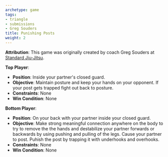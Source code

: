 ```yaml
---
archetype: game
tags:
- triangle
- submissions
- Greg Souders
title: Punishing Posts
weight: 2
---
```

**Attribution**: This game was originally created by coach Greg Souders at [Standard Jiu-Jitsu](https://standardjiujitsu.com).

**Top Player**:
  * **Position**: Inside your partner's closed guard.
  * **Objective**: Maintain posture and keep your hands on your opponent. If your post gets trapped fight out back to posture.
  * **Constraints**: None
  * **Win Condition**: None

**Bottom Player**:
  * **Position**: On your back with your partner inside your closed guard.
  * **Objective**: Make strong meaningful connection anywhere on the body to try to remove the the hands and destabilize your partner forwards or backwards by using pushing and pulling of the legs. Cause your partner to post. Puhish the post by trapping it with underhooks and overhooks.
  * **Constraints**: None
  * **Win Condition**: None